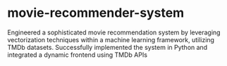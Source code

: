 # movie-recommender-system
Engineered a sophisticated movie recommendation system by leveraging vectorization techniques within a machine learning framework, utilizing TMDb datasets. Successfully implemented the system in Python and integrated a dynamic frontend using TMDb APIs 
